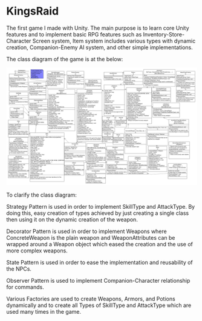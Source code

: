 # KingsRaid

The first game I made with Unity. The main purpose is to learn core Unity features and to implement basic RPG features such as Inventory-Store-Character Screen system, Item system includes various types with dynamic creation, Companion-Enemy AI system, and other simple implementations.

The class diagram of the game is at the below:

![ClassDiagram](./ClassDiagram.png)

To clarify the class diagram:

Strategy Pattern is used in order to implement SkillType and AttackType. By doing this, easy creation of types achieved by just creating a single class then using it on the dynamic creation of the weapon.

Decorator Pattern is used in order to implement Weapons where ConcreteWeapon is the plain weapon and WeaponAttributes can be wrapped around a Weapon object which eased the creation and the use of more complex weapons.

State Pattern is used in order to ease the implementation and reusability of the NPCs.

Observer Pattern is used to implement Companion-Character relationship for commands.

Various Factories are used to create Weapons, Armors, and Potions dynamically and to create all Types of SkillType and AttackType which are used many times in the game.
